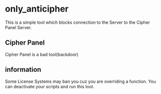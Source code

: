 # only_anticipher

This is a simple tool which blocks connection to the Server to the Cipher Panel Server.

## Cipher Panel

Cipher Panel is a bad tool(backdoor)

## information

Some License Systems may ban you cuz you are overriding a function. You can deactivate your scripts and run this tool.